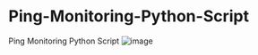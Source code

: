 # Ping-Monitoring-Python-Script
Ping Monitoring Python Script
![image](https://github.com/user-attachments/assets/fce75382-17c1-4ffe-b88f-4f098958569a)
